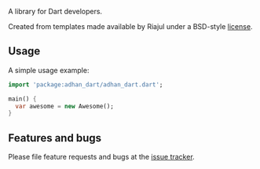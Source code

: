 A library for Dart developers.

Created from templates made available by Riajul under a BSD-style
[license](https://github.com/dart-lang/stagehand/blob/master/LICENSE).

## Usage

A simple usage example:

```dart
import 'package:adhan_dart/adhan_dart.dart';

main() {
  var awesome = new Awesome();
}
```

## Features and bugs

Please file feature requests and bugs at the [issue tracker][tracker].

[tracker]: http://example.com/issues/replaceme

